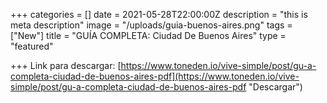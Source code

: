 +++
categories = []
date = 2021-05-28T22:00:00Z
description = "this is meta description"
image = "/uploads/guia-buenos-aires.png"
tags = ["New"]
title = "GUÍA COMPLETA: Ciudad De Buenos Aires"
type = "featured"

+++
Link para descargar: [https://www.toneden.io/vive-simple/post/gu-a-completa-ciudad-de-buenos-aires-pdf](https://www.toneden.io/vive-simple/post/gu-a-completa-ciudad-de-buenos-aires-pdf "Descargar")